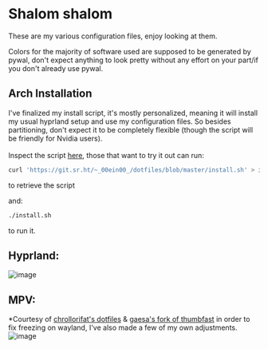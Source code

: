 # **Shalom shalom**

These are my various configuration files, enjoy looking at them.

Colors for the majority of software used are supposed to be generated by pywal, don't expect anything to look pretty without any effort on your part/if you don't already use pywal.

## **Arch Installation**
I've finalized my install script, it's mostly personalized, meaning it will install my usual hyprland setup and use my configuration files. 
So besides partitioning, don't expect it to be completely flexible (though the script will be friendly for Nvidia users).
\
\
Inspect the script [here](https://git.sr.ht/~_00ein00_/dotfiles/blob/master/install.sh), those that want to try it out can run:
```bash
curl 'https://git.sr.ht/~_00ein00_/dotfiles/blob/master/install.sh' > install.sh && chmod +x install.sh
```
to retrieve the script 

and:
```bash
./install.sh
```
to run it.

## **Hyprland:** <br/>
![image](https://dl.imgdrop.io/file/aed8b140-8472-4813-922b-7ce35ef93c9e/2025/05/24/Screenshot_2025-05-24-19-52-11_230944dbe07bdff60d1aa.png)
## **MPV:** 
*Courtesy of [chrollorifat's dotfiles](https://github.com/chrollorifat/dotfiles-Arconet/tree/main/.config/mpv) & [gaesa's fork of thumbfast](https://github.com/gaesa/mpv-thumbfast) in order to fix freezing on wayland, I've also made a few of my own adjustments. <br/>
![image](https://dl.imgdrop.io/file/aed8b140-8472-4813-922b-7ce35ef93c9e/2025/05/24/f63934984_edit722e1a0eca6edca9.png)

